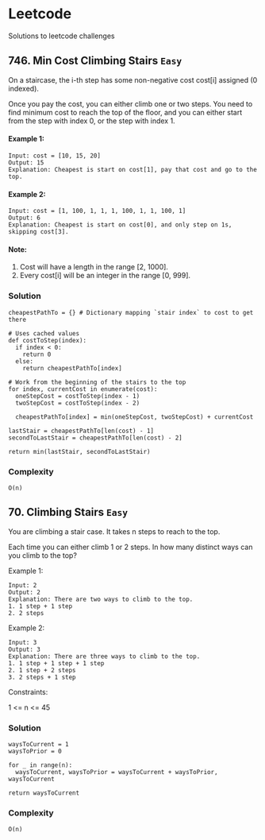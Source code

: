 # Leetcode
Solutions to leetcode challenges

## 746. Min Cost Climbing Stairs `Easy`

On a staircase, the i-th step has some non-negative cost cost[i] assigned (0 indexed).

Once you pay the cost, you can either climb one or two steps. You need to find minimum cost to reach the top of the floor, and you can either start from the step with index 0, or the step with index 1.

#### Example 1:
```
Input: cost = [10, 15, 20]
Output: 15
Explanation: Cheapest is start on cost[1], pay that cost and go to the top.
```

#### Example 2:
```
Input: cost = [1, 100, 1, 1, 1, 100, 1, 1, 100, 1]
Output: 6
Explanation: Cheapest is start on cost[0], and only step on 1s, skipping cost[3].
```

#### Note:

1. Cost will have a length in the range [2, 1000].
1. Every cost[i] will be an integer in the range [0, 999].

### Solution

``` python3
cheapestPathTo = {} # Dictionary mapping `stair index` to cost to get there

# Uses cached values
def costToStep(index):
  if index < 0:
    return 0
  else:
    return cheapestPathTo[index]

# Work from the beginning of the stairs to the top
for index, currentCost in enumerate(cost):
  oneStepCost = costToStep(index - 1)
  twoStepCost = costToStep(index - 2)

  cheapestPathTo[index] = min(oneStepCost, twoStepCost) + currentCost

lastStair = cheapestPathTo[len(cost) - 1]
secondToLastStair = cheapestPathTo[len(cost) - 2]

return min(lastStair, secondToLastStair)
```

### Complexity

```
O(n)
```

## 70. Climbing Stairs `Easy`

You are climbing a stair case. It takes n steps to reach to the top.

Each time you can either climb 1 or 2 steps. In how many distinct ways can you climb to the top?

Example 1:

```
Input: 2
Output: 2
Explanation: There are two ways to climb to the top.
1. 1 step + 1 step
2. 2 steps
```

Example 2:
```
Input: 3
Output: 3
Explanation: There are three ways to climb to the top.
1. 1 step + 1 step + 1 step
2. 1 step + 2 steps
3. 2 steps + 1 step
```

Constraints:

1 <= n <= 45

### Solution

``` python3
waysToCurrent = 1
waysToPrior = 0

for _ in range(n):
  waysToCurrent, waysToPrior = waysToCurrent + waysToPrior, waysToCurrent

return waysToCurrent
```

### Complexity

```
O(n)
```
